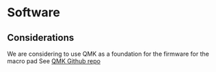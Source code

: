 # Software

## Considerations

We are considering to use QMK as a foundation for the firmware for the macro pad
See [QMK Github repo](https://github.com/qmk/qmk_firmware)


